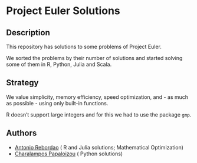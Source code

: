 # Project Euler Solutions

## Description

This repository has solutions to some problems of Project Euler.

We sorted the problems by their number of solutions and started
solving some of them in R, Python, Julia and Scala.

## Strategy

We value simplicity, memory efficiency, speed optimization, and - as much 
as possible - using only built-in functions.

R doesn’t support large integers and for this we had to use the package `gmp`.

## Authors

- [Antonio Rebordao](https://www.linkedin.com/in/rebordao) (
R and Julia solutions; Mathematical Optimization)
- [Charalampos Papaloizou](https://github.com/papaloizouc) (
Python solutions)
